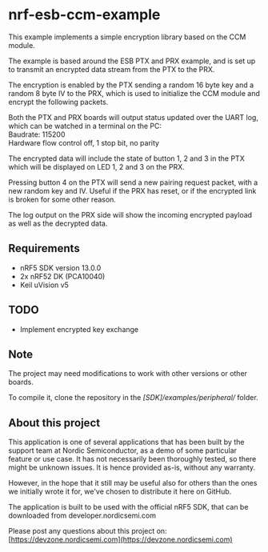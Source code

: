 nrf-esb-ccm-example
===================
This example implements a simple encryption library based on the CCM module. 

The example is based around the ESB PTX and PRX example, and is set up to transmit an encrypted data stream from the PTX to the PRX. 

The encryption is enabled by the PTX sending a random 16 byte key and a random 8 byte IV to the PRX, which is used to initialize the CCM module and encrypt the following packets. 

Both the PTX and PRX boards will output status updated over the UART log, which can be watched in a terminal on the PC:    
Baudrate: 115200      
Hardware flow control off, 1 stop bit, no parity

The encrypted data will include the state of button 1, 2 and 3 in the PTX which will be displayed on LED 1, 2 and 3 on the PRX. 

Pressing button 4 on the PTX will send a new pairing request packet, with a new random key and IV. Useful if the PRX has reset, or if the encrypted link is broken for some other reason. 

The log output on the PRX side will show the incoming encrypted payload as well as the decrypted data. 

Requirements
------------
- nRF5 SDK version 13.0.0
- 2x nRF52 DK (PCA10040)
- Keil uVision v5

TODO
----
- Implement encrypted key exchange

Note
----

The project may need modifications to work with other versions or other boards. 

To compile it, clone the repository in the *[SDK]/examples/peripheral/* folder.

About this project
------------------
This application is one of several applications that has been built by the support team at Nordic Semiconductor, as a demo of some particular feature or use case. It has not necessarily been thoroughly tested, so there might be unknown issues. It is hence provided as-is, without any warranty. 

However, in the hope that it still may be useful also for others than the ones we initially wrote it for, we've chosen to distribute it here on GitHub. 

The application is built to be used with the official nRF5 SDK, that can be downloaded from developer.nordicsemi.com

Please post any questions about this project on: 
[https://devzone.nordicsemi.com](https://devzone.nordicsemi.com)